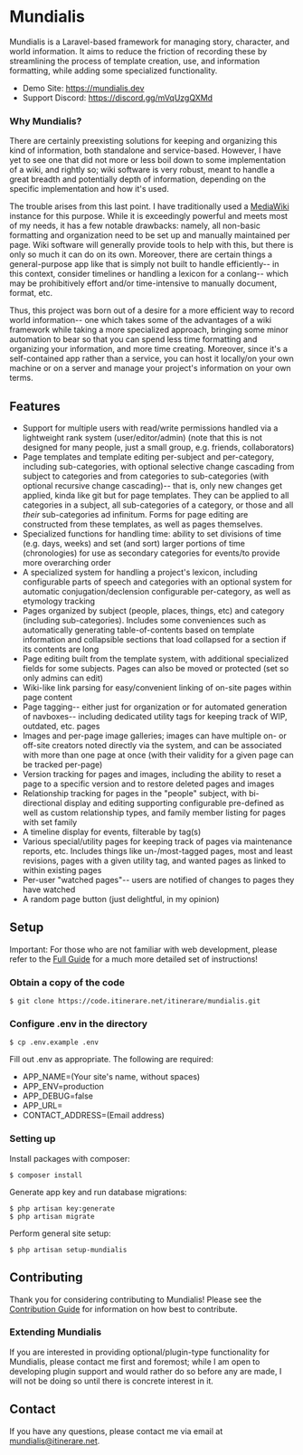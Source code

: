 # Mundialis
Mundialis is a Laravel-based framework for managing story, character, and world information. It aims to reduce the friction of recording these by streamlining the process of template creation, use, and information formatting, while adding some specialized functionality.

- Demo Site: https://mundialis.dev
- Support Discord: https://discord.gg/mVqUzgQXMd

### Why Mundialis?
There are certainly preexisting solutions for keeping and organizing this kind of information, both standalone and service-based. However, I have yet to see one that did not more or less boil down to some implementation of a wiki, and rightly so; wiki software is very robust, meant to handle a great breadth and potentially depth of information, depending on the specific implementation and how it's used. 

The trouble arises from this last point. I have traditionally used a [MediaWiki](https://www.mediawiki.org/wiki/MediaWiki) instance for this purpose. While it is exceedingly powerful and meets most of my needs, it has a few notable drawbacks: namely, all non-basic formatting and organization need to be set up and manually maintained per page. Wiki software will generally provide tools to help with this, but there is only so much it can do on its own. Moreover, there are certain things a general-purpose app like that is simply not built to handle efficiently-- in this context, consider timelines or handling a lexicon for a conlang-- which may be prohibitively effort and/or time-intensive to manually document, format, etc.

Thus, this project was born out of a desire for a more efficient way to record world information-- one which takes some of the advantages of a wiki framework while taking a more specialized approach, bringing some minor automation to bear so that you can spend less time formatting and organizing your information, and more time creating. Moreover, since it's a self-contained app rather than a service, you can host it locally/on your own machine or on a server and manage your project's information on your own terms.

## Features
- Support for multiple users with read/write permissions handled via a lightweight rank system (user/editor/admin) (note that this is not designed for many people, just a small group, e.g. friends, collaborators)
- Page templates and template editing per-subject and per-category, including sub-categories, with optional selective change cascading from subject to categories and from categories to sub-categories (with optional recursive change cascading)-- that is, only new changes get applied, kinda like git but for page templates. They can be applied to all categories in a subject, all sub-categories of a category, or those and all *their* sub-categories ad infinitum. Forms for page editing are constructed from these templates, as well as pages themselves.
- Specialized functions for handling time: ability to set divisions of time (e.g. days, weeks) and set (and sort) larger portions of time (chronologies) for use as secondary categories for events/to provide more overarching order
- A specialized system for handling a project's lexicon, including configurable parts of speech and categories with an optional system for automatic conjugation/declension configurable per-category, as well as etymology tracking
- Pages organized by subject (people, places, things, etc) and category (including sub-categories). Includes some conveniences such as automatically generating table-of-contents based on template information and collapsible sections that load collapsed for a section if its contents are long
- Page editing built from the template system, with additional specialized fields for some subjects. Pages can also be moved or protected (set so only admins can edit)
- Wiki-like link parsing for easy/convenient linking of on-site pages within page content
- Page tagging-- either just for organization or for automated generation of navboxes-- including dedicated utility tags for keeping track of WIP, outdated, etc. pages
- Images and per-page image galleries; images can have multiple on- or off-site creators noted directly via the system, and can be associated with more than one page at once (with their validity for a given page can be tracked per-page)
- Version tracking for pages and images, including the ability to reset a page to a specific version and to restore deleted pages and images
- Relationship tracking for pages in the "people" subject, with bi-directional display and editing supporting configurable pre-defined as well as custom relationship types, and family member listing for pages with set family
- A timeline display for events, filterable by tag(s)
- Various special/utility pages for keeping track of pages via maintenance reports, etc. Includes things like un-/most-tagged pages, most and least revisions, pages with a given utility tag, and wanted pages as linked to within existing pages
- Per-user "watched pages"-- users are notified of changes to pages they have watched
- A random page button (just delightful, in my opinion)

## Setup
Important: For those who are not familiar with web development, please refer to the [Full Guide](https://code.itinerare.net/itinerare/Mundialis/wiki/Setup-Guide) for a much more detailed set of instructions!

### Obtain a copy of the code

```
$ git clone https://code.itinerare.net/itinerare/mundialis.git
```

### Configure .env in the directory

```
$ cp .env.example .env
```

Fill out .env as appropriate. The following are required:

- APP_NAME=(Your site's name, without spaces)
- APP_ENV=production
- APP_DEBUG=false
- APP_URL=
- CONTACT_ADDRESS=(Email address)

### Setting up

Install packages with composer:
```
$ composer install
```

Generate app key and run database migrations:
```
$ php artisan key:generate 
$ php artisan migrate
```

Perform general site setup:
```
$ php artisan setup-mundialis
```

## Contributing
Thank you for considering contributing to Mundialis! Please see the [Contribution Guide](CONTRIBUTING.md) for information on how best to contribute.

### Extending Mundialis
If you are interested in providing optional/plugin-type functionality for Mundialis, please contact me first and foremost; while I am open to developing plugin support and would rather do so before any are made, I will not be doing so until there is concrete interest in it.

## Contact
If you have any questions, please contact me via email at [mundialis@itinerare.net](emailto:mundialis@itinerare.net).
